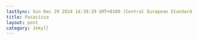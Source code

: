 ```yaml
---
lastSync: Sun Dec 29 2024 14:39:39 GMT+0100 (Central European Standard Time)
title: Focacizza
layout: post
category: Jekyll
---
```

